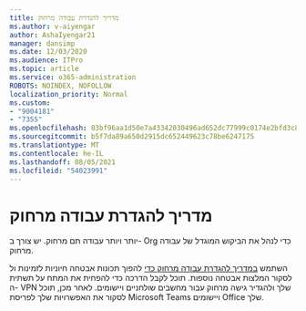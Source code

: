 ```yaml
---
title: מדריך להגדרת עבודה מרחוק
ms.author: v-aiyengar
author: AshaIyengar21
manager: dansimp
ms.date: 12/03/2020
ms.audience: ITPro
ms.topic: article
ms.service: o365-administration
ROBOTS: NOINDEX, NOFOLLOW
localization_priority: Normal
ms.custom:
- "9004181"
- "7355"
ms.openlocfilehash: 03bf96aa1d50e7a43342030496ad652dc77999c0174e2bfd3c82049a60560762
ms.sourcegitcommit: b5f7da89a650d2915dc652449623c78be6247175
ms.translationtype: MT
ms.contentlocale: he-IL
ms.lasthandoff: 08/05/2021
ms.locfileid: "54023991"
---
```

# <a name="remote-work-setup-guide"></a>מדריך להגדרת עבודה מרחוק

יותר ויותר עבודה תם מרחוק. יש צורך ב- Org כדי לנהל את הביקוש המוגדל של עבודה מרחוק.

השתמש [במדריך להגדרת עבודה מרחוק כדי](https://go.microsoft.com/fwlink/?linkid=2142062) להפוך תכונות אבטחה חיוניות לזמינות ול לסקור המלצות אבטחה נוספות. תוכל לקבל הדרכה כדי להפחית את המתח על תשתית ה- VPN שלך ולהגדיר גישה מרחוק עבור מחשבים שולחניים ויישומים. לאחר מכן, תוכל לסקור את האפשרויות שלך לפריסת Microsoft Teams ויישומים Office שלך.
